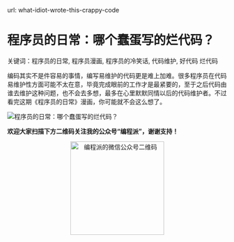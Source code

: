 url: what-idiot-wrote-this-crappy-code

# 程序员的日常：哪个蠢蛋写的烂代码？

关键词：程序员的日常, 程序员漫画, 程序员的冷笑话, 代码维护, 好代码 烂代码

编码其实不是件容易的事情，编写易维护的代码更是难上加难。很多程序员在代码易维护性方面可能不太在意，毕竟完成眼前的工作才是最紧要的，至于之后代码由谁去维护这种问题，也不会去多想，最多在心里默默同情以后的代码维护者。不过看完这期《程序员的日常》漫画，你可能就不会这么想了。

![程序员的日常：哪个蠢蛋写的烂代码？](http://ww4.sinaimg.cn/mw690/006faQNTgw1f0g2s91yccj30i20h3jy7.jpg)

**欢迎大家扫描下方二维码关注我的公众号“编程派”，谢谢支持！**

<p style="text-align:center">
    <img src="http://codingpy.com/static/images/wechat-of-codingpy.jpg" alt="编程派的微信公众号二维码" style="width:215px;height:215px">
</p>